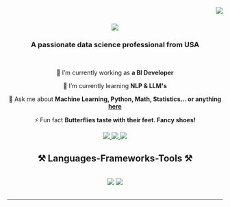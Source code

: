 <img align="right" src="https://visitor-badge.laobi.icu/badge?page_id=AG211695.AG211695" />

<h1 align="center">
    <img src="https://readme-typing-svg.herokuapp.com/?font=Righteous&size=35&center=true&vCenter=true&width=500&height=70&duration=4000&lines=Hi+There!+👋;+I'm+Susan;+An+Aspiring+AI+Virtuoso!;" />
</h1>

<h3 align="center">A passionate data science professional from USA</h3>

<br/>

<div align="center">
 
 🔭 I’m currently working as **a BI Developer**
 
 🌱 I’m currently learning **NLP & LLM's**

💬 Ask me about **Machine Learning, Python, Math, Statistics... or anything [here](https://github.com/AG211695/AG211695/issues)**

⚡ Fun fact **Butterflies taste with their feet. Fancy shoes!**

 </div>
 
<div align="center"> 
  <a href="mailto:animonika.raviraj@gmail.com">
    <img src="https://img.shields.io/badge/Gmail-333333?style=for-the-badge&logo=gmail&logoColor=red" />
  </a>
  <a href="https://www.linkedin.com/in/amsr2195/" target="_blank">
    <img src="https://img.shields.io/badge/LinkedIn-0077B5?style=for-the-badge&logo=linkedin&logoColor=white" target="_blank" />
  </a>
  <a href="https://github.com/AG211695" target="_blank">
     <img src="https://img.shields.io/badge/Portfolio-FF5722?style=for-the-badge&logo=todoist&logoColor=white" target="_blank" /> <!-- sqlite, safari, google-chrome are other good icon options -->
  </a>
</div>


<h2 align="center">⚒️ Languages-Frameworks-Tools ⚒️</h2>
<br/>
<div align="center">
    <img src="https://skillicons.dev/icons?i=python,mysql,r,mssql,postgresql,mongodb,cassandra,docker,kubernetes,aws,azure,gcp,databricks,hadoop,tableau,github,gitlab,jira,notion,salesforce,sap,powerbi,vscode,figma" />
    <img src="https://skillicons.dev/icons?i=tensorflow,fastapi,pytorch,spark,huggingface,openai" />
</div>

<br/>
<hr/>
